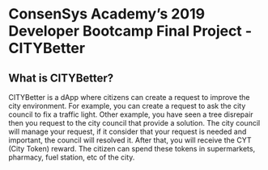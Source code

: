 # ConsenSys Academy’s 2019 Developer Bootcamp Final Project - CITYBetter

## What is CITYBetter? 
CITYBetter is a dApp where citizens can create a request to improve the city environment. For example, you can create a request to ask the city council to fix a traffic light. Other example, you have seen a tree disrepair then you request to the city council that provide a solution. The city council will manage your request, if it consider that your request is needed and important, the council will resolved it. After that, you will receive the CYT (City Token) reward. The citizen can spend these tokens in supermarkets, pharmacy, fuel station, etc of the city.
